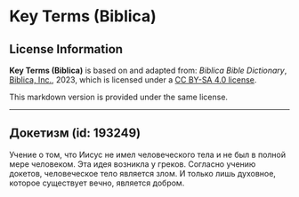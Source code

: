 # Key Terms (Biblica)

## License Information

**Key Terms (Biblica)** is based on and adapted from: _Biblica Bible Dictionary_, [Biblica, Inc.](https://www.biblica.com/), 2023, which is licensed under a [CC BY-SA 4.0 license](https://creativecommons.org/licenses/by-sa/4.0/legalcode.en).

This markdown version is provided under the same license.



--------------------------------

## Докетизм (id: 193249)

Учение о том, что Иисус не имел человеческого тела и не был в полной мере человеком. Эта идея возникла у греков. Согласно учению докетов, человеческое тело является злом. И только лишь духовное, которое существует вечно, является добром. 


